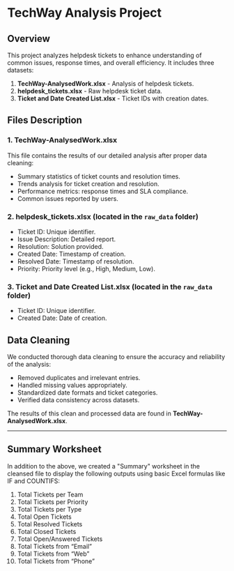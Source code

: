 # TechWay Analysis Project

## Overview

This project analyzes helpdesk tickets to enhance understanding of common issues, response times, and overall efficiency. It includes three datasets:

1. **TechWay-AnalysedWork.xlsx** - Analysis of helpdesk tickets.
2. **helpdesk_tickets.xlsx** - Raw helpdesk ticket data.
3. **Ticket and Date Created List.xlsx** - Ticket IDs with creation dates.

## Files Description

### 1. TechWay-AnalysedWork.xlsx
This file contains the results of our detailed analysis after proper data cleaning:
- Summary statistics of ticket counts and resolution times.
- Trends analysis for ticket creation and resolution.
- Performance metrics: response times and SLA compliance.
- Common issues reported by users.

### 2. helpdesk_tickets.xlsx (located in the `raw_data` folder)
- Ticket ID: Unique identifier.
- Issue Description: Detailed report.
- Resolution: Solution provided.
- Created Date: Timestamp of creation.
- Resolved Date: Timestamp of resolution.
- Priority: Priority level (e.g., High, Medium, Low).

### 3. Ticket and Date Created List.xlsx (located in the `raw_data` folder)
- Ticket ID: Unique identifier.
- Created Date: Date of creation.

## Data Cleaning
We conducted thorough data cleaning to ensure the accuracy and reliability of the analysis:
- Removed duplicates and irrelevant entries.
- Handled missing values appropriately.
- Standardized date formats and ticket categories.
- Verified data consistency across datasets.

The results of this clean and processed data are found in **TechWay-AnalysedWork.xlsx**.

---

## Summary Worksheet
In addition to the above, we created a "Summary" worksheet in the cleansed file to display the following outputs using basic Excel formulas like IF and COUNTIFS:
1. Total Tickets per Team
2. Total Tickets per Priority
3. Total Tickets per Type
4. Total Open Tickets
5. Total Resolved Tickets
6. Total Closed Tickets
7. Total Open/Answered Tickets
8. Total Tickets from “Email”
9. Total Tickets from “Web”
10. Total Tickets from “Phone”
